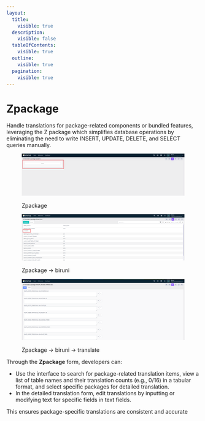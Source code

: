 ```yaml
---
layout:
  title:
    visible: true
  description:
    visible: false
  tableOfContents:
    visible: true
  outline:
    visible: true
  pagination:
    visible: true
---
```


# Zpackage

Handle translations for package-related components or bundled features, leveraging the Z package which simplifies database operations by eliminating the need to write INSERT, UPDATE, DELETE, and SELECT queries manually.

<figure><img src="../../.gitbook/assets/dev-module/zpackage-projects.png" alt=""><figcaption><p>Zpackage</p></figcaption></figure>

<figure><img src="../../.gitbook/assets/dev-module/zpackage-translate-btn.png" alt=""><figcaption><p>Zpackage -> biruni</p></figcaption></figure>

<figure><img src="../../.gitbook/assets/dev-module/zpackage-kauth.png" alt=""><figcaption><p>Zpackage -> biruni -> translate</p></figcaption></figure>

Through the **Zpackage** form, developers can:

* Use the interface to search for package-related translation items, view a list of table names and their translation counts (e.g., 0/16) in a tabular format, and select specific packages for detailed translation.
* In the detailed translation form, edit translations by inputting or modifying text for specific fields in text fields.

This ensures package-specific translations are consistent and accurate
